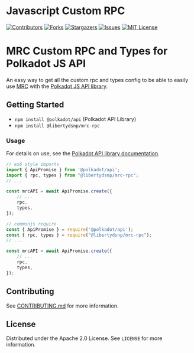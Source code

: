 # Javascript Custom RPC

<!-- PROJECT SHIELDS -->
<!--
*** I'm using markdown "reference style" links for readability.
*** Reference links are enclosed in brackets [ ] instead of parentheses ( ).
*** See the bottom of this document for the declaration of the reference variables
*** for contributors-url, forks-url, etc. This is an optional, concise syntax you may use.
*** https://www.markdownguide.org/basic-syntax/#reference-style-links
-->
[![Contributors][contributors-shield]][contributors-url]
[![Forks][forks-shield]][forks-url]
[![Stargazers][stars-shield]][stars-url]
[![Issues][issues-shield]][issues-url]
[![MIT License][license-shield]][license-url]


# MRC Custom RPC and Types for Polkadot JS API

An easy way to get all the custom rpc and types config to be able to easily use [MRC](https://github.com/LibertyDSNP/mrc/) with the [Polkadot JS API library](https://www.npmjs.com/package/@polkadot/api).

<!-- GETTING STARTED -->
## Getting Started

- `npm install @polkadot/api` (Polkadot API Library)
- `npm install @libertydsnp/mrc-rpc`

### Usage

For details on use, see the [Polkadot API library documentation](https://polkadot.js.org/docs/api).

```javascript
// es6 style imports
import { ApiPromise } from '@polkadot/api';
import { rpc, types } from "@libertydsnp/mrc-rpc";
// ...

const mrcAPI = await ApiPromise.create({
    // ...
    rpc,
    types,
});
```

```javascript
// commonjs require
const { ApiPromise } = require('@polkadot/api');
const { rpc, types } = require("@libertydsnp/mrc-rpc");
// ...

const mrcAPI = await ApiPromise.create({
    // ...
    rpc,
    types,
});
```

<!-- CONTRIBUTING -->
## Contributing

See [CONTRIBUTING.md](CONTRIBUTING.md) for more information.


<!-- LICENSE -->
## License

Distributed under the Apache 2.0 License. See `LICENSE` for more information.


<!-- MARKDOWN LINKS & IMAGES -->
<!-- https://www.markdownguide.org/basic-syntax/#reference-style-links -->
[contributors-shield]: https://img.shields.io/github/contributors/LibertyDSNP/mrc.svg?style=for-the-badge
[contributors-url]: https://github.com/LibertyDSNP/mrc/graphs/contributors
[forks-shield]: https://img.shields.io/github/forks/LibertyDSNP/mrc.svg?style=for-the-badge
[forks-url]: https://github.com/LibertyDSNP/mrc/network/members
[stars-shield]: https://img.shields.io/github/stars/LibertyDSNP/mrc.svg?style=for-the-badge
[stars-url]: https://github.com/LibertyDSNP/mrc/stargazers
[issues-shield]: https://img.shields.io/github/issues/LibertyDSNP/mrc.svg?style=for-the-badge
[issues-url]: https://github.com/LibertyDSNP/mrc/issues
[license-shield]: https://img.shields.io/github/license/LibertyDSNP/mrc.svg?style=for-the-badge
[license-url]: https://github.com/LibertyDSNP/mrc/blob/master/LICENSE
